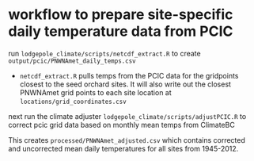 # workflow to prepare site-specific daily temperature data from PCIC

run `lodgepole_climate/scripts/netcdf_extract.R` to create `output/pcic/PNWNAmet_daily_temps.csv`
- `netcdf_extract.R` pulls temps from the PCIC data for the gridpoints closest to the seed orchard sites. It will also write out the closest PNWNAmet grid points to each site location at `locations/grid_coordinates.csv`

next run the climate adjuster `lodgepole_climate/scripts/adjustPCIC.R` to correct pcic grid data based on monthly mean temps from ClimateBC

This creates `processed/PNWNAmet_adjusted.csv` which contains corrected and uncorrected mean daily temperatures for all sites from 1945-2012.

